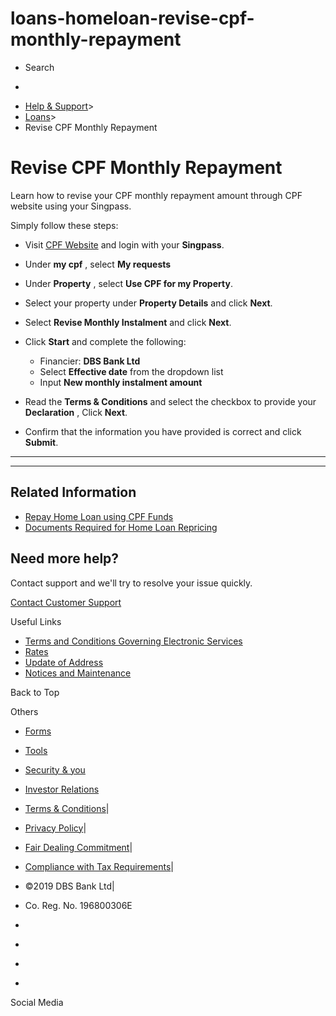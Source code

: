 # loans-homeloan-revise-cpf-monthly-repayment

[](https://www.dbs.com.sg)

  * Search 

  * 


[](https://www.dbs.com.sg/personal/default.page) [](https://www.dbs.com.sg/personal/support/loans-homeloan-revise-cpf-monthly-repayment.html)

  * [Help & Support](https://www.dbs.com.sg/personal/support/home.html)>
  * [Loans](https://www.dbs.com.sg/personal/support/loans-product.html)>
  * Revise CPF Monthly Repayment



# Revise CPF Monthly Repayment

Learn how to revise your CPF monthly repayment amount through CPF website using your Singpass.

  


Simply follow these steps: 

  * Visit [CPF Website](https://www.dbs.com.sg/personal/common-disclaimer.page?url=https://www.cpf.gov.sg/Members) and login with your **Singpass**.
  * Under **my cpf** , select **My requests**  
  

  * Under **Property** , select **Use CPF for my Property**.
  * Select your property under **Property Details** and click **Next**.
  * Select **Revise Monthly Instalment** and click **Next**.
  * Click **Start** and complete the following: 
    * Financier: **DBS Bank Ltd**
    * Select **Effective date** from the dropdown list
    * Input **New monthly instalment amount**
  * Read the **Terms & Conditions** and select the checkbox to provide your **Declaration** , Click **Next**.
  * Confirm that the information you have provided is correct and click **Submit**.



* * *

* * *

## Related Information

  * [Repay Home Loan using CPF Funds](https://www.dbs.com.sg/personal/support/loans-homeloan-repay-using-cpf-funds.html)
  * [Documents Required for Home Loan Repricing](https://www.dbs.com.sg/personal/support/loans-homeloan-repricing-documents-required.html)



## Need more help?

Contact support and we'll try to resolve your issue quickly.

[Contact Customer Support](https://www.dbs.com.sg/personal/contact-us.page)

Useful Links

  * [Terms and Conditions Governing Electronic Services](https://www.dbs.com.sg/personal/deposits/terms-conditions-electronic-services.page)
  * [Rates](https://www.dbs.com.sg/personal/rates-online/default.page)
  * [Update of Address](https://www.dbs.com.sg/personal/deposits/update-address.page)
  * [Notices and Maintenance](https://www.dbs.com.sg/personal/deposits/maintenance-schedule.page)



Back to Top

Others

  * [Forms](https://www.dbs.com.sg/personal/forms/default.page)
  * [Tools](https://www.dbs.com.sg/personal/calculators/default.page)
  * [Security & you](https://www.dbs.com.sg/personal/deposits/security-and-you/default.page)
  * [Investor Relations](https://www.dbs.com/investor/default.page)



  * [Terms & Conditions](https://www.dbs.com/terms/default.page)|
  * [Privacy Policy](https://www.dbs.com/privacy/default.page)|
  * [Fair Dealing Commitment](https://www.dbs.com/fairdealing/default.page)|
  * [Compliance with Tax Requirements](https://www.dbs.com.sg/personal/compliance-tax-requirements/index.html)|
  * ©2019 DBS Bank Ltd|
  * Co. Reg. No. 196800306E



  * [](https://www.facebook.com/dbs.sg)
  * [](https://twitter.com/dbsbank)
  * [](https://www.linkedin.com/company/dbs-bank)
  * [](https://www.youtube.com/dbs)



Social Media
